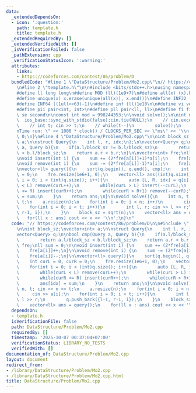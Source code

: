 ```yaml
---
data:
  _extendedDependsOn:
  - icon: ':question:'
    path: template.h
    title: template.h
  _extendedRequiredBy: []
  _extendedVerifiedWith: []
  _isVerificationFailed: false
  _pathExtension: cpp
  _verificationStatusIcon: ':warning:'
  attributes:
    links:
    - https://codeforces.com/contest/86/problem/D
  bundledCode: "#line 1 \"DataStructure/Problem/Mo2.cpp\"\n// https://codeforces.com/contest/86/problem/D\n\
    \n#line 2 \"template.h\"\n\n#include <bits/stdc++.h>\nusing namespace std;\n \n\
    #define ll long long\n#define MOD (ll)(1e9+7)\n#define all(x) (x).begin(),(x).end()\n\
    #define unique(x) x.erase(unique(all(x)), x.end())\n#define INF32 ((1ull<<31)-1)\n\
    #define INF64 ((1ull<<63)-1)\n#define inf (ll)1e18\n\n#define vi vector<int>\n\
    #define pii pair<int, int>\n#define pll pair<ll, ll>\n#define fi first\n#define\
    \ se second\n\nconst int mod = 998244353;\n\nvoid solve();\n\nint main(){\n  \
    \  ios_base::sync_with_stdio(false);cin.tie(NULL);\n    // cin.exceptions(cin.failbit);\n\
    \    // int t; cin >> t;\n    // while(t--)\n        solve();\n    cerr << \"\\\
    nTime run: \" << 1000 * clock() / CLOCKS_PER_SEC << \"ms\" << '\\n';\n    return\
    \ 0;\n}\n#line 4 \"DataStructure/Problem/Mo2.cpp\"\n\nint block_sz;\nvector<int>\
    \ a;\n\nstruct Query{\n    int l, r, idx;\n};\n\nvector<Query> q;\n\nbool cmp(Query\
    \ a, Query b){\n    if(a.l/block_sz != b.l/block_sz)\n        return a.l/block_sz\
    \ < b.l/block_sz;\n    return a.r < b.r;\n}\n\nvector<int> fre;\nll sum = 0;\n\
    \nvoid insert(int i) {\n    sum += (2*fre[a[i]]+1)*a[i];\n    fre[a[i]]++;\n}\n\
    \nvoid remove(int i) {\n    sum -= (2*fre[a[i]]-1)*a[i];\n    fre[a[i]]--;\n}\n\
    \nvector<ll> query(){\n    sort(q.begin(), q.end(), cmp);\n    int curL = 0, curR\
    \ = 0;\n    fre.resize(1e6+1, 0);\n    vector<ll> ans((int)q.size());\n    for(int\
    \ i = 0; i < (int)q.size(); i++){\n        auto [L, R, idx] = q[i];\n        while(curL\
    \ < L) remove(curL++);\n        while(curL > L) insert(--curL);\n        while(curR\
    \ <= R) insert(curR++);\n        while(curR > R+1) remove(--curR);\n        ans[idx]\
    \ = sum;\n    }\n    return ans;\n}\n\nvoid solve(){\n    int n, t; cin >> n >>\
    \ t;\n    a.resize(n);\n    for(int i = 0; i < n; i++)\n        cin >> a[i];\n\
    \    for(int i = 0; i < t; i++){\n        int l, r; cin >> l >> r;\n        q.push_back({l-1,\
    \ r-1, i});\n    }\n    block_sz = sqrt(n);\n    vector<ll> ans = query();\n \
    \   for(ll x : ans) cout << x << '\\n';\n}\n"
  code: "// https://codeforces.com/contest/86/problem/D\n\n#include \"../../template.h\"\
    \n\nint block_sz;\nvector<int> a;\n\nstruct Query{\n    int l, r, idx;\n};\n\n\
    vector<Query> q;\n\nbool cmp(Query a, Query b){\n    if(a.l/block_sz != b.l/block_sz)\n\
    \        return a.l/block_sz < b.l/block_sz;\n    return a.r < b.r;\n}\n\nvector<int>\
    \ fre;\nll sum = 0;\n\nvoid insert(int i) {\n    sum += (2*fre[a[i]]+1)*a[i];\n\
    \    fre[a[i]]++;\n}\n\nvoid remove(int i) {\n    sum -= (2*fre[a[i]]-1)*a[i];\n\
    \    fre[a[i]]--;\n}\n\nvector<ll> query(){\n    sort(q.begin(), q.end(), cmp);\n\
    \    int curL = 0, curR = 0;\n    fre.resize(1e6+1, 0);\n    vector<ll> ans((int)q.size());\n\
    \    for(int i = 0; i < (int)q.size(); i++){\n        auto [L, R, idx] = q[i];\n\
    \        while(curL < L) remove(curL++);\n        while(curL > L) insert(--curL);\n\
    \        while(curR <= R) insert(curR++);\n        while(curR > R+1) remove(--curR);\n\
    \        ans[idx] = sum;\n    }\n    return ans;\n}\n\nvoid solve(){\n    int\
    \ n, t; cin >> n >> t;\n    a.resize(n);\n    for(int i = 0; i < n; i++)\n   \
    \     cin >> a[i];\n    for(int i = 0; i < t; i++){\n        int l, r; cin >>\
    \ l >> r;\n        q.push_back({l-1, r-1, i});\n    }\n    block_sz = sqrt(n);\n\
    \    vector<ll> ans = query();\n    for(ll x : ans) cout << x << '\\n';\n}"
  dependsOn:
  - template.h
  isVerificationFile: false
  path: DataStructure/Problem/Mo2.cpp
  requiredBy: []
  timestamp: '2025-10-07 00:37:04+07:00'
  verificationStatus: LIBRARY_NO_TESTS
  verifiedWith: []
documentation_of: DataStructure/Problem/Mo2.cpp
layout: document
redirect_from:
- /library/DataStructure/Problem/Mo2.cpp
- /library/DataStructure/Problem/Mo2.cpp.html
title: DataStructure/Problem/Mo2.cpp
---
```

